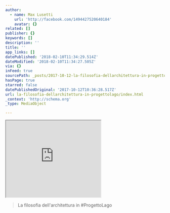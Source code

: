 ```yaml
---
author:
  - name: Max Lusetti
    url: 'http://facebook.com/1494427520640184'
    avatar: {}
related: []
publisher: {}
keywords: []
description: ''
title: ''
app_links: []
datePublished: '2018-02-10T11:34:29.514Z'
dateModified: '2018-02-10T11:34:27.505Z'
via: {}
inFeed: true
sourcePath: _posts/2017-10-12-la-filosofia-dellarchitettura-in-progettolago.md
hasPage: true
starred: false
datePublishedOriginal: '2017-10-12T10:36:28.517Z'
url: la-filosofia-dellarchitettura-in-progettolago/index.html
_context: 'http://schema.org'
_type: MediaObject

---
```

<iframe src="https://the-grid.github.io/ed-userhtml/?g=eJwFwUsKwyAQANDbdBedGR0dC6FQaK8RjJ-GLjQkUnL8vreNsZ93rc_U2yhtTPUYZkJ1XaquKTfVytA_PQwqmEQTETsBu6ANxNb5AEJC7BcEz4YBjSVAFHTGLV1998-jb7OzxaHFaCUxRKkGs8spRxNqlBXDrZeZn_hmD68_OAEomQ" height="244" style=""></iframe>

> La filosofia dell'architettura in \#ProgettoLago